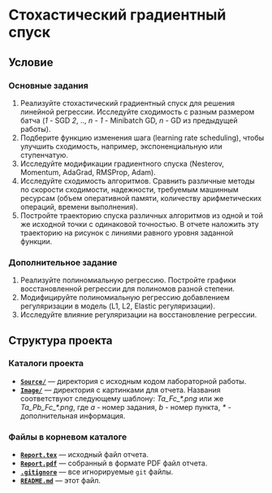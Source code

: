 # Стохастический градиентный спуск

## Условие

### Основные задания

1. Реализуйте стохастический градиентный спуск для решения линейной регрессии. Исследуйте сходимость с разным размером батча (*1* - SGD *2*, .., *n - 1* - Minibatch GD, *n* - GD из предыдущей работы).
2. Подберите функцию изменения шага (learning rate scheduling), чтобы улучшить сходимость, например, экспоненциальную или ступенчатую.
3. Исследуйте модификации градиентного спуска (Nesterov, Momentum, AdaGrad, RMSProp, Adam).
4. Исследуйте сходимость алгоритмов. Сравнить различные методы по скорости сходимости, надежности, требуемым машинным ресурсам (объем оперативной памяти, количеству арифметических операций, времени выполнения).
5. Постройте траекторию спуска различных алгоритмов из одной и той же исходной точки с одинаковой точностью. В отчете наложить эту траекторию на рисунок с линиями равного уровня заданной функции.

### Дополнительное задание

1. Реализуйте полиномиальную регрессию. Постройте графики восстановленной регрессии для полиномов разной степени.
2. Модифицируйте полиномиальную регрессию добавлением регуляризации в модель (L1, L2, Elastic регуляризации).
3. Исследуйте влияние регуляризации на восстановление регрессии.

## Структура проекта

### Каталоги проекта

* [**`Source/`**](Source/) — директория с исходным кодом лабораторной работы.
* [**`Image/`**](Image/) — директория с картинками для отчета. Названия соответствуют следующему шаблону: *Ta_Fc_\*.png* или же *Ta_Pb_Fc_\*.png*, где *a* - номер задания, *b* - номер пункта, *\** - дополнительная информация.

### Файлы в корневом каталоге

* [**`Report.tex`**](Report.tex) — исходный файл отчета.
* [**`Report.pdf`**](Report.pdf) — собранный в формате PDF файл отчета.
* [**`.gitignore`**](.gitignore) — все игнорируемые `git` файлы.
* [**`README.md`**](README.md) — этот файл.
